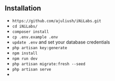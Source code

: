 ## Installation

-   `https://github.com/ajuliush/iNiLabs.git`
-   `cd iNiLabs/`
-   `composer install`
-   `cp .env.example .env`
-   `update .env` and set your database credentials
-   `php artisan key:generate`
-   `npm install`
-   `npm run dev`
-   `php artisan migrate:fresh --seed`
-   `php artisan serve`
-
